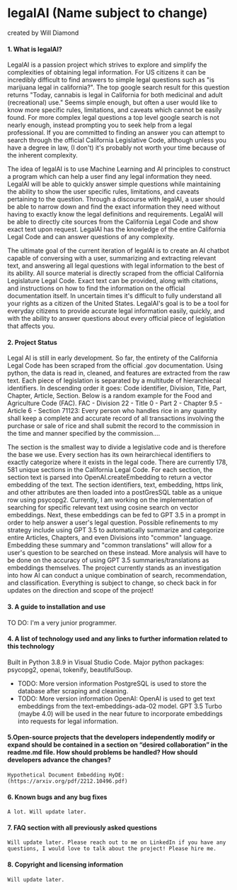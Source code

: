 # legalAI (Name subject to change)
created by Will Diamond 

#### 1. What is legalAI?
LegalAI is a passion project which strives to explore and simplify the complexities of obtaining legal information. For US citizens it can be incredibly difficult to find answers to simple legal questions such as "is marijuana legal in california?". The top google search result for this question returns "Today, cannabis is legal in California for both medicinal and adult (recreational) use." Seems simple enough, but often a user would like to know more specific rules, limitations, and caveats which cannot be easily found. For more complex legal questions a top level google search is not nearly enough, instead prompting you to seek help from a legal professional. If you are committed to finding an answer you can attempt to search through the official California Legislative Code, although unless you have a degree in law, (I don't) it's probably not worth your time because of the inherent complexity.

The idea of legalAI is to use Machine Learning and AI principles to construct a program which can help a user find any legal information they need. LegalAI will be able to quickly answer simple questions while maintaining the ability to show the user specific rules, limitations, and caveats pertaining to the question. Through a discourse with legalAI, a user should be able to narrow down and find the exact information they need without having to exactly know the legal definitions and requirements. LegalAI will be able to directly cite sources from the California Legal Code and show exact text upon request. LegalAI has the knowledge of the entire California Legal Code and can answer questions of any complexity.

The ultimate goal of the current iteration of legalAI is to create an AI chatbot capable of conversing with a user, summarizing and extracting relevant text, and answering all legal questions with legal information to the best of its ability. All source material is directly scraped from the official California Legislature Legal Code. Exact text can be provided, along with citations, and instructions on how to find the information on the official documentation itself. In uncertain times it's difficult to fully understand all your rights as a citizen of the United States. LegalAI's goal is to be a tool for everyday citizens to provide accurate legal information easily, quickly, and with the ability to answer questions about every official piece of legislation that affects you.

#### 2. Project Status
   Legal AI is still in early development. So far, the entirety of the California Legal Code has been scraped from the official .gov documentation. Using python, the data is read in, cleaned, and features are extracted from the raw text. Each piece of legislation is separated by a multitude of hierarchiecal identifiers. In descending order it goes: Code identifier, Division, Title, Part, Chapter, Article, Section. 
   Below is a random example for the Food and Agriculture Code (FAC).
   FAC - Division 22 - Title 0 - Part 2 - Chapter 9.5 - Article 6 - Section 71123: Every person who handles rice in any quantity shall keep a complete and accurate record of all transactions involving the purchase or sale of rice and shall submit the record to the commission in the time and manner specified by the commission....
   
The section is the smallest way to divide a legislative code and is therefore the base we use. Every section has its own heirarchiecal identifiers to exactly categorize where it exists in the legal code. There are currently 178, 581 unique sections in the California Legal Code. For each section, the section text is parsed into OpenAI.createEmbedding to return a vector embedding of the text. The section identifiers, text, embedding, https link, and other attributes are then loaded into a postGresSQL table as a unique row using psycopg2.
  Currently, I am working on the implementation of searching for specific relevant text using cosine search on vector embeddings. Next, these embeddings can be fed to GPT 3.5 in a prompt in order to help answer a user's legal question.
Possible refinements to my strategy include using GPT 3.5 to automatically summarize and categorize entire Articles, Chapters, and even Divisions into "common" language. Embedding these summary and "common translations" will allow for a user's question to be searched on these instead. More analysis will have to be done on the accuracy of using GPT 3.5 summaries/translations as embeddings themselves. The project currently stands as an investigation into how AI can conduct a unique combination of search, recommendation, and classification. Everything is subject to change, so check back in for updates on the direction and scope of the project!

#### 3. A guide to installation and use
   TO DO: I'm a very junior programmer.
#### 4. A list of technology used and any links to further information related to this technology
   Built in Python 3.8.9 in Visual Studio Code. Major python packages: psycopg2, openai, tokenify, beautifulSoup.
   - TODO: More version information
   PostgreSQL is used to store the database after scraping and cleaning.
   - TODO: More version information
   OpenAI: OpenAI is used to get text embeddings from the text-embeddings-ada-02 model. GPT 3.5 Turbo (maybe 4.0) will be used in the near future to incorporate embeddings into requests for legal information.

#### 5.Open-source projects that the developers independently modify or expand should be contained in a section on “desired collaboration” in the readme.md file. How should problems be handled? How should developers advance the changes?
    Hypothetical Document Embedding HyDE: (https://arxiv.org/pdf/2212.10496.pdf)
#### 6. Known bugs and any bug fixes
    A lot. Will update later.
#### 7. FAQ section with all previously asked questions
    Will update later. Please reach out to me on LinkedIn if you have any questions, I would love to talk about the project! Please hire me.
#### 8. Copyright and licensing information
    Will update later.
